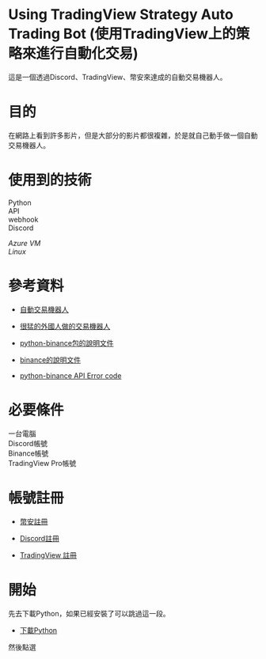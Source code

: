 # Using TradingView Strategy Auto Trading Bot (使用TradingView上的策略來進行自動化交易)
這是一個透過Discord、TradingView、幣安來達成的自動交易機器人。
<h1>目的</h1>
在網路上看到許多影片，但是大部分的影片都很複雜，於是就自己動手做一個自動交易機器人。
<h1>使用到的技術</h1>
Python</br>
API</br>
webhook</br>
Discord</br>

*Azure VM*</br>
*Linux*

<h1>參考資料</h1>

* [自動交易機器人](https://github.com/blockplusim/crypto_trading_service_for_tradingview)</br>

* [很猛的外國人做的交易機器人](https://github.com/hackingthemarkets/tradingview-binance-strategy-alert-webhook)</br>

* [python-binance包的說明文件](https://python-binance.readthedocs.io/en/latest/)</br>

* [binance的說明文件](https://binance-docs.github.io/apidocs/spot/cn/#45fa4e00db)</br>

* [python-binance API Error code](https://github.com/binance/binance-spot-api-docs/blob/master/errors.md)</br>


<h1>必要條件</h1>
一台電腦</br>
Discord帳號</br>
Binance帳號</br>
TradingView Pro帳號</br>


<h1>帳號註冊</h1>

* [幣安註冊](https://www.binance.com/zh-TW/activity/referral/offers/claim?ref=CPA_00JTV45LM5)</br>

* [Discord註冊](https://discord.com/)</br>

* [TradingView 註冊](https://tw.tradingview.com/gopro/?share_your_love=hibana2077)</br>

<h1>開始</h1>
先去下載Python，如果已經安裝了可以跳過這一段。</br>

* [下載Python](https://www.python.org/downloads/)</br>

然後點選
